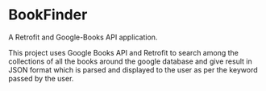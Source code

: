 # BookFinder
A Retrofit and Google-Books API application.

This project uses Google Books API and Retrofit  to search among the collections of all the books around the google database  and give result in JSON format which is parsed and displayed to the user as per the keyword passed by the user.
